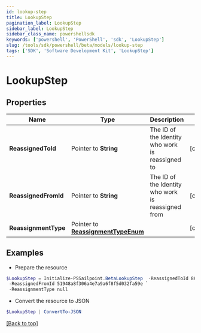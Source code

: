 ```yaml
---
id: lookup-step
title: LookupStep
pagination_label: LookupStep
sidebar_label: LookupStep
sidebar_class_name: powershellsdk
keywords: ['powershell', 'PowerShell', 'sdk', 'LookupStep'] 
slug: /tools/sdk/powershell/beta/models/lookup-step
tags: ['SDK', 'Software Development Kit', 'LookupStep']
---
```



# LookupStep

## Properties

Name | Type | Description | Notes
------------ | ------------- | ------------- | -------------
**ReassignedToId** |  Pointer to **String** | The ID of the Identity who work is reassigned to | [optional] 
**ReassignedFromId** |  Pointer to **String** | The ID of the Identity who work is reassigned from | [optional] 
**ReassignmentType** |  Pointer to [**ReassignmentTypeEnum**](reassignment-type-enum) |  | [optional] 

## Examples

- Prepare the resource
```powershell
$LookupStep = Initialize-PSSailpoint.BetaLookupStep  -ReassignedToId 869320b6b6f34a169b6178b1a865e66f `
 -ReassignedFromId 51948a8f306a4e7a9a6f8f5d032fa59e `
 -ReassignmentType null
```

- Convert the resource to JSON
```powershell
$LookupStep | ConvertTo-JSON
```


[[Back to top]](#) 

